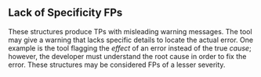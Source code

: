 ## Lack of Specificity FPs

These structures produce TPs with misleading warning messages. The tool may give a warning that lacks specific details to locate the actual error. One example is the tool flagging the *effect* of an error instead of the true *cause*; however, the developer must understand the root cause in order to fix the error. These structures may be considered FPs of a lesser severity.